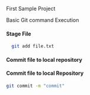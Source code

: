 First Sample Project

Basic Git command Execution 

#### Stage File
``` bash
  git add file.txt
```
#### Commit file to local repository

#### Commit file to local Repository
``` bash
git commit -m "commit"
```

